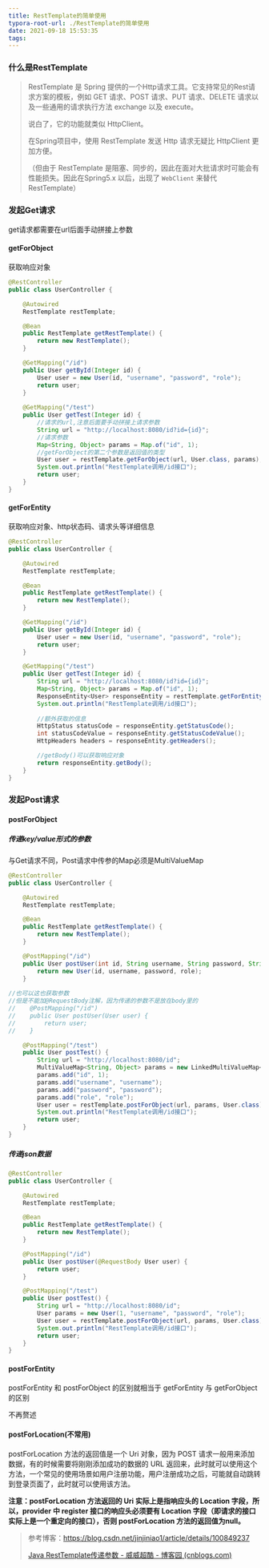 ```yaml
---
title: RestTemplate的简单使用
typora-root-url: ./RestTemplate的简单使用
date: 2021-09-18 15:53:35
tags:
---
```


### 什么是RestTemplate

>RestTemplate 是 Spring 提供的一个Http请求工具。它支持常见的Rest请求方案的模板，例如 GET 请求、POST 请求、PUT 请求、DELETE 请求以及一些通用的请求执行方法 exchange 以及 execute。
>
>说白了，它的功能就类似 HttpClient。
>
>在Spring项目中，使用 RestTemplate 发送 Http 请求无疑比 HttpClient 更加方便。
>
>（但由于 RestTemplate 是阻塞、同步的，因此在面对大批请求时可能会有性能损失。因此在Spring5.x 以后，出现了 `WebClient` 来替代 RestTemplate）

### 发起Get请求

get请求都需要在url后面手动拼接上参数

#### getForObject

获取响应对象

```java
@RestController
public class UserController {

    @Autowired
    RestTemplate restTemplate;

    @Bean
    public RestTemplate getRestTemplate() {
        return new RestTemplate();
    }

    @GetMapping("/id")
    public User getById(Integer id) {
        User user = new User(id, "username", "password", "role");
        return user;
    }
    
    @GetMapping("/test")
    public User getTest(Integer id) {
        //请求的url,注意后面要手动拼接上请求参数
        String url = "http://localhost:8080/id?id={id}";
        //请求参数
        Map<String, Object> params = Map.of("id", 1);
        //getForObject的第二个参数是返回值的类型
        User user = restTemplate.getForObject(url, User.class, params);
        System.out.println("RestTemplate调用/id接口");
        return user;
    }
}
```

#### getForEntity

获取响应对象、http状态码、请求头等详细信息

```java
@RestController
public class UserController {

    @Autowired
    RestTemplate restTemplate;

    @Bean
    public RestTemplate getRestTemplate() {
        return new RestTemplate();
    }

    @GetMapping("/id")
    public User getById(Integer id) {
        User user = new User(id, "username", "password", "role");
        return user;
    }

    @GetMapping("/test")
    public User getTest(Integer id) {
        String url = "http://localhost:8080/id?id={id}";
        Map<String, Object> params = Map.of("id", 1);
        ResponseEntity<User> responseEntity = restTemplate.getForEntity(url, User.class, params);
        System.out.println("RestTemplate调用/id接口");
        
		//额外获取的信息
        HttpStatus statusCode = responseEntity.getStatusCode();
        int statusCodeValue = responseEntity.getStatusCodeValue();
        HttpHeaders headers = responseEntity.getHeaders();

        //getBody()可以获取响应对象
        return responseEntity.getBody();
    }
}
```

### 发起Post请求

#### postForObject

##### 传递key/value形式的参数

与Get请求不同，Post请求中传参的Map必须是MultiValueMap

```java
@RestController
public class UserController {

    @Autowired
    RestTemplate restTemplate;

    @Bean
    public RestTemplate getRestTemplate() {
        return new RestTemplate();
    }

    @PostMapping("/id")
    public User postUser(int id, String username, String password, String role) {
        return new User(id, username, password, role);
    }
    
//也可以这也获取参数
//但是不能加@RequestBody注解，因为传递的参数不是放在body里的
//    @PostMapping("/id")
//    public User postUser(User user) {
//        return user;
//    }

    @PostMapping("/test")
    public User postTest() {
        String url = "http://localhost:8080/id";
        MultiValueMap<String, Object> params = new LinkedMultiValueMap<>();
        params.add("id", 1);
        params.add("username", "username");
        params.add("password", "password");
        params.add("role", "role");
        User user = restTemplate.postForObject(url, params, User.class);
        System.out.println("RestTemplate调用/id接口");
        return user;
    }
}
```

##### 传递json数据

```java
@RestController
public class UserController {

    @Autowired
    RestTemplate restTemplate;

    @Bean
    public RestTemplate getRestTemplate() {
        return new RestTemplate();
    }

    @PostMapping("/id")
    public User postUser(@RequestBody User user) {
        return user;
    }

    @PostMapping("/test")
    public User postTest() {
        String url = "http://localhost:8080/id";
        User params = new User(1, "username", "password", "role");
        User user = restTemplate.postForObject(url, params, User.class);
        System.out.println("RestTemplate调用/id接口");
        return user;
    }
}
```

#### postForEntity

postForEntity 和 postForObject 的区别就相当于 getForEntity 与 getForObject 的区别

不再赘述

#### postForLocation(不常用)

postForLocation 方法的返回值是一个 Uri 对象，因为 POST 请求一般用来添加数据，有的时候需要将刚刚添加成功的数据的 URL 返回来，此时就可以使用这个方法，一个常见的使用场景如用户注册功能，用户注册成功之后，可能就自动跳转到登录页面了，此时就可以使用该方法。

**注意：postForLocation 方法返回的 Uri 实际上是指响应头的 Location 字段，所以，provider 中 register 接口的响应头必须要有 Location 字段（即请求的接口实际上是一个重定向的接口），否则 postForLocation 方法的返回值为null。**



> 参考博客：https://blog.csdn.net/jinjiniao1/article/details/100849237
>
> [Java RestTemplate传递参数 - 威威超酷 - 博客园 (cnblogs.com)](https://www.cnblogs.com/wwct/p/12325173.html)

